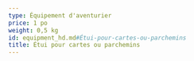 ```yaml
---
type: Équipement d'aventurier
price: 1 po
weight: 0,5 kg
id: equipment_hd.md#Étui-pour-cartes-ou-parchemins
title: Étui pour cartes ou parchemins
---
```


